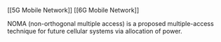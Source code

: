 [[5G Mobile Network]]
[[6G Mobile Network]]

NOMA (non-orthogonal multiple access) is a proposed multiple-access technique for future cellular systems via allocation of power.